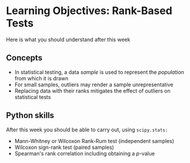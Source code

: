 # Learning Objectives: Rank-Based Tests

Here is what you should understand after this week

## Concepts

* In statistical testing, a data *sample* is used to represent the *population* from which it is drawn
* For small samples, outliers may render a sample unrepresentative
* Replacing data with their ranks mitigates the effect of outliers on statistical tests


## Python skills

After this week you should be able to carry out, using `scipy.stats:`

* Mann-Whitney or Wilcoxon Rank-Rum test (independent samples)
* Wilcoxon sign-rank test (paired samples)
* Spearman's rank correlation including obtaining a $p$-value